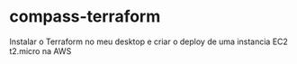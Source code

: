 # compass-terraform
Instalar o Terraform no meu desktop e criar o deploy de uma instancia EC2 t2.micro na AWS 

